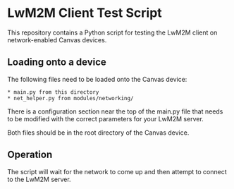# LwM2M Client Test Script
This repository contains a Python script for testing the LwM2M
client on network-enabled Canvas devices.

## Loading onto a device
The following files need to be loaded onto the Canvas device:

    * main.py from this directory
    * net_helper.py from modules/networking/

There is a configuration section near the top of the main.py file
that needs to be modified with the correct parameters for your
LwM2M server.

Both files should be in the root directory of the Canvas device.

## Operation
The script will wait for the network to come up and then attempt to
connect to the LwM2M server.
